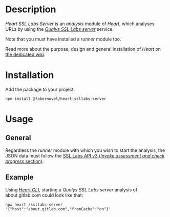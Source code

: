 # Description

_Heart SSL Labs Server_ is an _analysis_ module of _Heart_, which analyses URLs by using the _[Qualys SSL Labs server](https://www.ssllabs.com/ssltest/index.html)_ service.

Note that you must have installed a _runner_ module too.

Read more about the purpose, design and general installation of _Heart_ on [the dedicated wiki](https://gitlab.com/fabernovel/heart/heart-dev/wikis/What-is-Heart).

# Installation

Add the package to your project:

```shell
npm install @fabernovel/heart-ssllabs-server
```

# Usage

## General

Regardless the _runner_ module with which you wish to start the analysis, the JSON data must follow the [SSL Labs API v3 (_Invoke assessment and check progress_ section)](https://github.com/ssllabs/ssllabs-scan/blob/master/ssllabs-api-docs-v3.md#invoke-assessment-and-check-progress).

## Example

Using _[Heart CLI](https://www.npmjs.com/package/@fabernovel/heart-cli)_, starting a _Qualys SSL Labs server_ analysis of about.gitlab.com could look like that:

```shell
npx heart /ssllabs-server '{"host":"about.gitlab.com","fromCache":"on"}'
```
